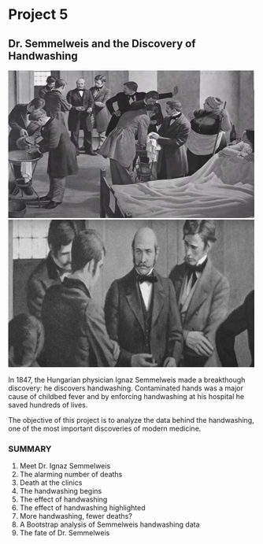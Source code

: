 # Project 5
## Dr. Semmelweis and the Discovery of Handwashing

<img src="https://github.com/raquelcolares/data-science-with-python_Datacamp/blob/main/Project_5%20Dr.%20Semmelweis%20and%20the%20Discovery%20of%20Handwashing/handwashing%201.png" width="500" height="300">     <img src="https://github.com/raquelcolares/data-science-with-python_Datacamp/blob/main/Project_5%20Dr.%20Semmelweis%20and%20the%20Discovery%20of%20Handwashing/handwashing%202.png" width="500" height="300"> 


In 1847, the Hungarian physician Ignaz Semmelweis made a breakthough discovery: he discovers handwashing. Contaminated hands was a major cause of childbed fever and by enforcing handwashing at his hospital he saved hundreds of lives.

The objective of this project is to analyze the data behind the handwashing, one of the most important discoveries of modern medicine.



### SUMMARY

1. Meet Dr. Ignaz Semmelweis
2. The alarming number of deaths
3. Death at the clinics
4. The handwashing begins
5. The effect of handwashing
6. The effect of handwashing highlighted
7. More handwashing, fewer deaths?
8. A Bootstrap analysis of Semmelweis handwashing data
9. The fate of Dr. Semmelweis

